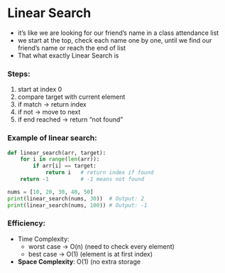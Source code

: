 # Linear Search

- it’s like we are looking for our friend’s name in a class attendance list
- we start at the top, check each name one by one, until we find our friend’s name or reach the end of list
- That what exactly Linear Search is

### Steps:

1. start at index 0
2. compare target with current element
3. if match → return index
4. if not → move to next
5. if end reached → return “not found”

### Example of linear search:

```python
def linear_search(arr, target):
    for i in range(len(arr)):
        if arr[i] == target:
            return i   # return index if found
    return -1          # -1 means not found

nums = [10, 20, 30, 40, 50]
print(linear_search(nums, 30))  # Output: 2
print(linear_search(nums, 100)) # Output: -1
```

### Efficiency:

- Time Complexity:
    - worst case → O(n) (need to check every element)
    - best case → O(1) (element is at first index)
- **Space Complexity**: O(1) (no extra storage